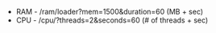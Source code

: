 - RAM - /ram/loader?mem=1500&duration=60 (MB + sec)
- CPU - /cpu/?threads=2&seconds=60 (# of threads + sec)
